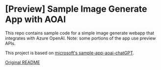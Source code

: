# [Preview] Sample Image Generate App with AOAI

This repo contains sample code for a simple image generate webapp that integrates with Azure OpenAI. Note: some portions of the app use preview APIs.  
  
This project is based on [microsoft's sample-app-aoai-chatGPT](https://github.com/microsoft/sample-app-aoai-chatGPT).

[Original README](README-original.md)